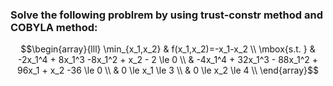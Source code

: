### Solve the following problrem by using **trust-constr** method and **COBYLA** method:
$$\begin{array}{lll}
        \min_{x_1,x_2} & f(x_1,x_2)=-x_1-x_2 \\
        \mbox{s.t. } & -2x_1^4 + 8x_1^3 -8x_1^2 + x_2 - 2 \le 0  \\
         & -4x_1^4 + 32x_1^3 - 88x_1^2 + 96x_1 + x_2 -36 \le 0   \\
         & 0 \le x_1 \le 3 \\
         & 0 \le x_2 \le 4 \\
\end{array}$$
